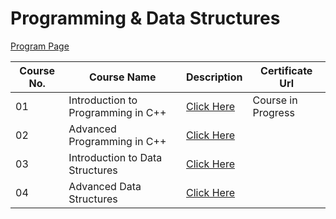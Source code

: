 # Programming & Data Structures
 
[Program Page](https://www.edx.org/microbachelors/nyux-programming-data-structures)


| Course No. | Course Name | Description | Certificate Url |
|---|---|---|---|
| 01 | Introduction to Programming in C++ | [Click Here](/Course-01/README.md) | Course in Progress |
| 02 | Advanced Programming in C++ | [Click Here](/Course-02/README.md) | |
| 03 | Introduction to Data Structures | [Click Here](/Course-03/README.md) | |
| 04 | Advanced Data Structures | [Click Here](/Course-04/README.md) | |